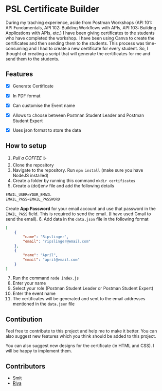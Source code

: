 # PSL Certificate Builder
During my traching experience, aside from Postman Workshops (API 101: API Fundamentals, API 102: Building Workflows with APIs, API 103: Building Applications with APIs, etc.) I have been giving certificates to the students who have completed the workshop. I have been using Canva to create the certificates and then sending them to the students. This process was time-consuming and I had to create a new certificate for every student. So, I thought of creating a script that will generate the certificates for me and send them to the students.


## Features
- [x] Generate Certificate
- [x] In PDF format
- [x] Can customise the Event name
- [x] Allows to choose between Postman Student Leader and Postman Student Expert
- [x] Uses json format to store the data


## How to setup

1. *Pull a COFFEE* ☕
2. Clone the repository
3. Navigate to the repository. Run `npm install` (make sure you have NodeJS installed)
4. Create a folder by running this command `mkdir certificates`
5. Create a (dot)env file and add the following details
```txt
EMAIL_USER=YOUR_EMAIL
EMAIL_PASS=EMAIL_PASSWORD
```
Create **App Password** for your email account and use that password in the `EMAIL_PASS` field. This is required to send the email. (I have used Gmail to send the email).
6. Add data in the `data.json` file in the following format
```json
[
    {
        "name": "Ripslinger",
        "email": "ripslinger@email.com"
    },
    {
        "name": "April",
        "email": "april@email.com"
    }
]
```
7. Run the command `node index.js`
8. Enter your name
9. Select your role (Postman Student Leader or Postman Student Expert)
10. Enter the event name
11. The certificates will be generated and sent to the email addresses mentioned in the `data.json` file


## Contibution
Feel free to contribute to this project and help me to make it better. You can also suggest new features which you think should be added to this project.

You can also suggest new designs for the certificate (in HTML and CSS). I will be happy to implement them.

## Contributors
- [Smit](https://github.com/ripslinger17/)
- [Riya](https://github.com/Riyapatel1224)